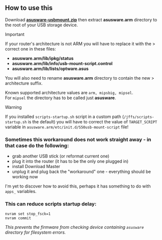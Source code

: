 ## How to use this

Download **[asusware-usbmount.zip](asusware-usbmount.zip)** then extract **asusware.arm** directory to the root of your USB storage device.

> [!IMPORTANT]
> If your router's architecture is not ARM you will have to replace it with the > correct one in these files:
> - **asusware.arm/lib/ipkg/status**
> - **asusware.arm/lib/info/usb-mount-script.control**
> - **asusware.arm/lib/lists/optware.asus**
> 
> You will also need to rename **asusware.arm** directory to contain the new > architecture suffix.
> 
> Known supported architecture values are `arm, mipsbig, mipsel`.  
> For `mipsel` the directory has to be called just **asusware**.

> [!WARNING]
> If you installed `scripts-startup.sh` script in a custom path (`/jffs/scripts-startup.sh` is the default) you will have to correct the value of `TARGET_SCRIPT` variable in `asusware.arm/etc/init.d/S50usb-mount-script` file!

### Sometimes this workaround does not work straight away - in that case do the following:

- grab another USB stick (or reformat current one)
- plug it into the router (it has to be the only one plugged in)
- install Download Master
- unplug it and plug back the "workaround" one - everything should be working now

I'm yet to discover how to avoid this, perhaps it has something to do with `apps_` variables.

### This can reduce scripts startup delay:

```
nvram set stop_fsck=1
nvram commit
```

_This prevents the firmware from checking device containing `asusware` directory for filesystem errors._
